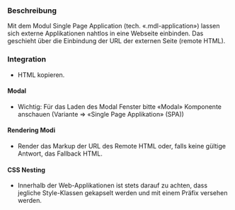 ### Beschreibung
 
Mit dem Modul Single Page Application (tech. «.mdl-application») lassen sich externe Applikationen nahtlos in eine Webseite einbinden. Das geschieht über die Einbindung der URL der externen Seite (remote HTML).
 
 
### Integration
 
* HTML kopieren.
 
#### Modal
* Wichtig: Für das Laden des Modal Fenster bitte «Modal» Komponente anschauen (Variante => «Single Page Applikation» (SPA))
 
#### Rendering Modi
* Render das Markup der URL des Remote HTML oder, falls keine gültige Antwort, das Fallback HTML.
 
#### CSS Nesting
* Innerhalb der Web-Applikationen ist stets darauf zu achten, dass jegliche Style-Klassen gekapselt werden und mit einem Präfix versehen werden.
 
